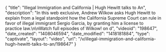 {
    "title": "Illegal Immigration and California | Hugh Hewitt talks to An",
    "description": "In this web exclusive, Andrew Wilkow asks Hugh Hewitt to explain from a legal standpoint how the California Supreme Court can rule in favor of illegal immigrant Sergio Garcia, by granting him a license to practice law.\n\nWatch full episodes of Wilkow! on d",
    "videoid": "198647",
    "date_created": "1408046594",
    "date_modified": "1418181884",
    "type": "captivate",
    "layout": "video",
    "url": "\/v\/illegal-immigration-and-california-hugh-hewitt-talks-to-an\/198647"
}